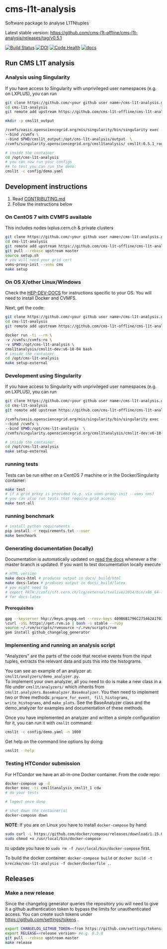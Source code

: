 # cms-l1t-analysis

Software package to analyse L1TNtuples

Latest stable version: https://github.com/cms-l1t-offline/cms-l1t-analysis/releases/tag/v0.5.1

[![Build Status](https://travis-ci.org/cms-l1t-offline/cms-l1t-analysis.svg?branch=master)](https://travis-ci.org/cms-l1t-offline/cms-l1t-analysis) [![DOI](https://zenodo.org/badge/80877637.svg)](https://zenodo.org/badge/latestdoi/80877637) [![Code Health](https://landscape.io/github/cms-l1t-offline/cms-l1t-analysis/master/landscape.svg?style=flat)](https://landscape.io/github/cms-l1t-offline/cms-l1t-analysis/master) [![docs](https://readthedocs.org/projects/cms-l1t-analysis/badge/?version=latest)](http://cms-l1t-analysis.readthedocs.io/en/latest/)

## Run CMS L1T analysis

### Analysis using Singularity

If you have access to Singularity with unprivileged user namespaces (e.g. on LXPLUS), you can run

```bash
git clone https://github.com/<your github user name>/cms-l1t-analysis.git
cd cms-l1t-analysis
git remote add upstream https://github.com/cms-l1t-offline/cms-l1t-analysis.git

mkdir -p cmsl1t_output

/cvmfs/oasis.opensciencegrid.org/mis/singularity/bin/singularity exec --contain --ipc --pid \
--bind /cvmfs \
--bind $PWD/cmsl1t_output:/opt/cms-l1t-analysis/output  \
/cvmfs/singularity.opensciencegrid.org/cmsl1tanalysis/ cmsl1t:0.5.1_root_v6-18-04 bash

# inside the container
cd /opt/cms-l1t-analysis
# you can now run your configs
## to test you can run the demo:
cmsl1t -c config/demo.yaml
```

## Development instructions

 1. Read [CONTRIBUTING.md](https://github.com/cms-l1t-offline/cms-l1t-analysis/blob/master/CONTRIBUTING.md)
 2. Follow the instructions below

### On CentOS 7 with CVMFS available

This includes nodes lxplus.cern.ch & private clusters

```bash
git clone https://github.com/<your github user name>/cms-l1t-analysis.git
cd cms-l1t-analysis
git remote add upstream https://github.com/cms-l1t-offline/cms-l1t-analysis.git
git pull --rebase upstream master
source setup.sh
# you will need your grid cert
voms-proxy-init --voms cms
make setup
```

### On OS X/other Linux/Windows

Check the [HEP-DEV-DOCS](https://kreczko.github.io/hep-dev-docs/) for instructions specific to your OS.
You will need to install Docker and CVMFS.

Next, get the code:

```bash
git clone https://github.com/<your github user name>/cms-l1t-analysis.git
cd cms-l1t-analysis
git remote add upstream https://github.com/cms-l1t-offline/cms-l1t-analysis.git

docker run -ti --rm \
-v /cvmfs:/cvmfs:ro \
-v $PWD:/opt/cms-l1t-analysis \
cmsl1tanalysis/cmsl1t-dev:v6-18-04 bash
# inside the container
cd /opt/cms-l1t-analysis
make setup-external
```

### Development using Singularity

If you have access to Singularity with unprivileged user namespaces (e.g. on LXPLUS), you can run

```bash
git clone https://github.com/<your github user name>/cms-l1t-analysis.git
cd cms-l1t-analysis
git remote add upstream https://github.com/cms-l1t-offline/cms-l1t-analysis.git

/cvmfs/oasis.opensciencegrid.org/mis/singularity/bin/singularity exec --contain --ipc --pid \
--bind /cvmfs \
--bind $PWD:/opt/cms-l1t-analysis  \
/cvmfs/singularity.opensciencegrid.org/cmsl1tanalysis/cmsl1t-dev:v6-18-04 bash

# inside the container
cd /opt/cms-l1t-analysis
make setup-external
```

### running tests

Tests can be run either on a CentOS 7 machine or in the Docker/Singularity container:

```bash
make test
# if a grid proxy is provided (e.g. via voms-proxy-init --voms cms)
# you can also run tests that require grid access:
make test-all
```

### running benchmark

```bash
# install python requirements
pip install -r requirements.txt --user
make benchmark
```

### Generating documentation (locally)

Documentation is automatically updated on [read the docs](http://cms-l1t-analysis.readthedocs.io/en/latest/)
whenever a the master branch is updated. If you want to test documentation locally execute

```bash
# HTML version
make docs-html # produces output in docs/_build/html
make docs-latex # produces output in docs/_build/latex
# you might need to
# export PATH:/cvmfs/sft.cern.ch/lcg/external/texlive/2014/bin/x86_64-linux:$PATH
# for docs-latex
```

#### Prerequisites

```bash
gpg --keyserver hkp://keys.gnupg.net --recv-keys 409B6B1796C275462A1703113804BB82D39DC0E3
\curl -sSL https://get.rvm.io | bash -s stable --ruby
source ~/.rvm/scripts/rvmsource ~/.rvm/scripts/rvm
gem install github_changelog_generator
```

### Implementing and running an analysis script

"Analyzers" are the parts of the code that receive events from the input tuples, extracts the relevant data and puts this into the histograms.

You can see an example of an analyzer at: `cmsl1t/analyzers/demo_analyzer.py`.  
To implement your own analyzer, all you need to do is make a new class in a file under `cmsl1t/analyzers/` which inherits from `cmsl1t.analyzers.BaseAnalyzer.BaseAnalyzer`.  You then need to implement two or three methods: `prepare_for_event`, ` fill_histograms`, `write_histograms`, and `make_plots`.  See the BaseAnalyzer class and the demo_analyzer for examples and documentation of these methods.

Once you have implemented an analyzer and written a simple configuration for it, you can run it with `cmsl1t` command:

```bash
cmsl1t -c config/demo.yaml -n 1000
```

Get help on the command line options by doing:

```bash
cmsl1t --help
```

### Testing HTCondor submission

For HTCondor we have an all-in-one Docker container. From the code repo:

```bash
docker-compose up -d
docker exec -ti cmsl1tanalysis_cmsl1t_1 cdw
# do your tests

# logout once done

# shut down the container(s)
docker-compose down
```

**NOTE**: If you are on Linux you have to install `docker-compose` by hand:

```bash
sudo curl -L https://github.com/docker/compose/releases/download/1.15.0/docker-compose-`uname -s`-`uname -m` > /usr/local/bin/docker-compose
sudo chmod +x /usr/local/bin/docker-compose
```

to update you have to `sudo rm -f /usr/local/bin/docker-compose` first.


To build the docker container: `docker-compose build` or `docker build -t kreczko/cms-l1t-analysis -f docker/Dockerfile .`.

## Releases

### Make a new release

Since the changelog generator queries the repository you will need to give it
a github authentication token to bypass the limits for unauthenticated access.
You can create such tokens under https://github.com/settings/tokens .

```bash
export CHANGELOG_GITHUB_TOKEN=<from https://github.com/settings/tokens>
export RELEASE=<release version> #e.g. 0.3.0
git pull --rebase upstream master
make release
```
